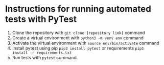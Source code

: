 # Instructions for running automated tests with PyTest

1) Clone the repository with `git clone [repository link]` command
2) Create a virtual environment with `python3 -m venv env` command
3) Activate the virtual environment with `source env/bin/activate` command
4) Install pytest using pip `pip3 install pytest` or requirements `pip3 install -r requirements.txt`
5) Run tests with `pytest` command
